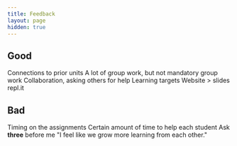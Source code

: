 ```yaml
---
title: Feedback
layout: page
hidden: true
---
```


## Good
Connections to prior units
A lot of group work, but not mandatory group work
Collaboration, asking others for help
Learning targets
Website > slides
repl.it

## Bad
Timing on the assignments
Certain amount of time to help each student
Ask **three** before me
"I feel like we grow more learning from each other."
